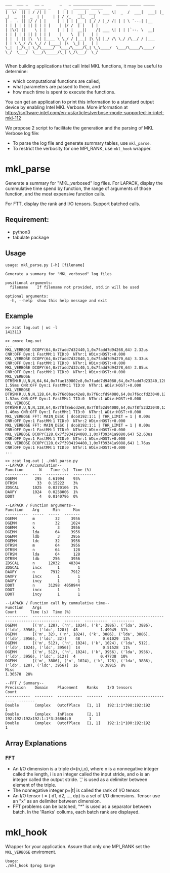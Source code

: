 ```
___  ___ _   __ _       _   _ _________________  _____ _____ _____   _____ _____  _____ _      _   _______ _____ 
|  \/  || | / /| |     | | | |  ___| ___ \ ___ \|  _  /  ___|  ___| |_   _|  _  ||  _  | |    | | / /_   _|_   _|
| .  . || |/ / | |     | | | | |__ | |_/ / |_/ /| | | \ `--.| |__     | | | | | || | | | |    | |/ /  | |   | |  
| |\/| ||    \ | |     | | | |  __||    /| ___ \| | | |`--. \  __|    | | | | | || | | | |    |    \  | |   | |  
| |  | || |\  \| |____ \ \_/ / |___| |\ \| |_/ /\ \_/ /\__/ / |___    | | \ \_/ /\ \_/ / |____| |\  \_| |_  | |  
\_|  |_/\_| \_/\_____/  \___/\____/\_| \_\____/  \___/\____/\____/    \_/  \___/  \___/\_____/\_| \_/\___/  \_/  
                                                                                                                 
```

When building applications that call Intel MKL functions, it may be useful to determine:
 - which computational functions are called,
 - what parameters are passed to them, and
 - how much time is spent to execute the functions.

You can get an application to print this information to a standard output device by enabling Intel MKL Verbose. More information at https://software.intel.com/en-us/articles/verbose-mode-supported-in-intel-mkl-112

We propose 2 script to facilitate the generation and the parsing of MKL Verbose log file:
- To parse the log file and generate summary tables, use `mkl_parse`.
- To restrict the verbosity for one MPI_RANK, use `mkl_hook` wrapper.

# mkl_parse 
Generate a summary for "MKL_verbosed" log files.
For LAPACK, display the cummulative time spend by function, the range of arguments of those function, and the most expensive function calls.

For FTT, display the rank and I/O tensors. Support batched calls.

## Requirement:
- python3
- tabulate package

## Usage
```
usage: mkl_parse.py [-h] [filename]

Generate a summary for "MKL_verbosed" log files

positional arguments:
  filename    If filename not provided, std.in will be used

optional arguments:
  -h, --help  show this help message and exit
```


##  Example
```
>> zcat log.out | wc -l
1413113

>> zmore log.out 
...
MKL_VERBOSE DCOPY(64,0x7fadd7d32440,1,0x7fadd7d94268,64) 2.32us CNR:OFF Dyn:1 FastMM:1 TID:0  NThr:1 WDiv:HOST:+0.000
MKL_VERBOSE DCOPY(64,0x7fadd7d32840,1,0x7fadd7d94270,64) 3.33us CNR:OFF Dyn:1 FastMM:1 TID:0  NThr:1 WDiv:HOST:+0.000
MKL_VERBOSE DCOPY(64,0x7fadd7d32c40,1,0x7fadd7d94278,64) 2.85us CNR:OFF Dyn:1 FastMM:1 TID:0  NThr:1 WDiv:HOST:+0.000
MKL_VERBOSE DTRSM(R,U,N,N,64,64,0x7fae139802e8,0x7fadd7d94080,64,0x7fadd7d23240,128) 1.59ms CNR:OFF Dyn:1 FastMM:1 TID:0  NThr:1 WDiv:HOST:+0.000
MKL_VERBOSE DTRSM(R,U,N,N,128,64,0x7f6d0bac42e8,0x7f6ccfd94080,64,0x7f6ccfd23040,128) 1.52ms CNR:OFF Dyn:1 FastMM:1 TID:0  NThr:1 WDiv:HOST:+0.000
MKL_VERBOSE DTRSM(R,U,N,N,128,64,0x7f8f8ebcd2e8,0x7f8f52d94080,64,0x7f8f52d23040,128) 1.46ms CNR:OFF Dyn:1 FastMM:1 TID:0  NThr:1 WDiv:HOST:+0.000
MKL_VERBOSE FFT: MAIN_DESC | dco8192:1:1 | THR_LIMIT = 1 | 0.00s CNR:OFF Dyn:1 FastMM:1 TID:0  NThr:2 WDiv:HOST:+0.000
MKL_VERBOSE FFT: MAIN_DESC | dco8192:1:1 | THR_LIMIT = 1 | 0.00s CNR:OFF Dyn:1 FastMM:1 TID:0  NThr:2 WDiv:HOST:+0.000
MKL_VERBOSE DCOPY(128,0x7f3934194080,1,0x7f39341a9080,64) 52.63us CNR:OFF Dyn:1 FastMM:1 TID:0  NThr:1 WDiv:HOST:+0.000
MKL_VERBOSE DCOPY(128,0x7f3934194480,1,0x7f39341a9088,64) 1.76us CNR:OFF Dyn:1 FastMM:1 TID:0  NThr:1 WDiv:HOST:+0.000
...

>> zcat log.out | ./mkl_parse.py
--LAPACK / Accumulation--
Function       N    Time (s)  Time (%)
----------  ----  ----------  ----------
DGEMM        295   4.61994    95%
DTRSM         33   0.15222    3%
ZDSCAL      1025   0.0370106  1%
DAXPY       1024   0.0258006  1%
DDOT           4   0.0140796  0%

--LAPACK / Function arguments--
Function    Arg      Min      Max
----------  -----  -----  -------
DGEMM       m         32     3956
DGEMM       n         32     1024
DGEMM       k          3     3956
DGEMM       lda       64     3956
DGEMM       ldb        3     3956
DGEMM       ldc       32     3956
DTRSM       m         64     3956
DTRSM       n         64      128
DTRSM       lda       64      128
DTRSM       ldb      256     3956
ZDSCAL      n      12032    48384
ZDSCAL      incx       1        1
DAXPY       n       7912     7912
DAXPY       incx       1        1
DAXPY       incy       1        1
DDOT        n      31298  4050944
DDOT        incx       1        1
DDOT        incy       1        1

--LAPACK / Function call by cummulative time--
Function    Args                                                                                Count      Time (s)  Time (%)
----------  ----------------------------------------------------------------------------------  -------  ----------  ----------
DGEMM       [('m', 128), ('n', 1024), ('k', 3886), ('lda', 3886), ('ldb', 3956), ('ldc', 128)]  48          1.49949  31%
DGEMM       [('m', 32), ('n', 1024), ('k', 3886), ('lda', 3886), ('ldb', 3956), ('ldc', 32)]    48          0.61029  13%
DGEMM       [('m', 512), ('n', 1024), ('k', 1024), ('lda', 512), ('ldb', 1024), ('ldc', 3956)]  14          0.51528  11%
DGEMM       [('m', 512), ('n', 1024), ('k', 3956), ('lda', 3956), ('ldb', 3956), ('ldc', 512)]  4           0.47738  10%
DGEMM       [('m', 3886), ('n', 1024), ('k', 128), ('lda', 3886), ('ldb', 128), ('ldc', 3956)]  16          0.38915  8%
Misc                                                                                                        1.36578  28%

--FFT / Summary--
Precision    Domain    Placement    Ranks    I/O tensors                      Count
-----------  --------  -----------  -------  -----------------------------  -------
Double       Complex   OutofPlace   [1, 1]   192:1:1*398:192:192                  1
Double       Complex   InPlace      [2, 1]   192:192:192x192:1:1*3:36864:0        1
Double       Complex   OutofPlace   [1, 1]   192:1:1*100:192:192                  1
```
##  Array Explanations

### 

### FFT 

- An I/O  dimension is  a triple d=(n,i,o),  where n is  a nonnegative integer called the length, i is an integer called the input stride, and o is  an  integer  called  the output  stride. ',' is used as a delimiter between element of the triple.
- The nonnegative integer p=|t| is called the rank of I/O tensor.
- An I/O tensor t = { d1, d2, ..., dp}  is a set of I/O dimensions. Tensor use an "x" as an delimiter between dimension.
- FFT problems can be batched, "\*" is used as a separator between batch. In the 'Ranks' collums, each batch rank are displayed.

# mkl_hook
Wrapper  for your application. Assure that only one MPI_RANK set the `MKL_VERBOSE` enviroment.

```
Usage:
./mkl_hook $prog $argv
```
